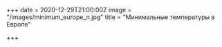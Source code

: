 +++
date = 2020-12-29T21:00:00Z
image = "/images/minimum_europe_n.jpg"
title = "Минимальные температуры в Европе"

+++
